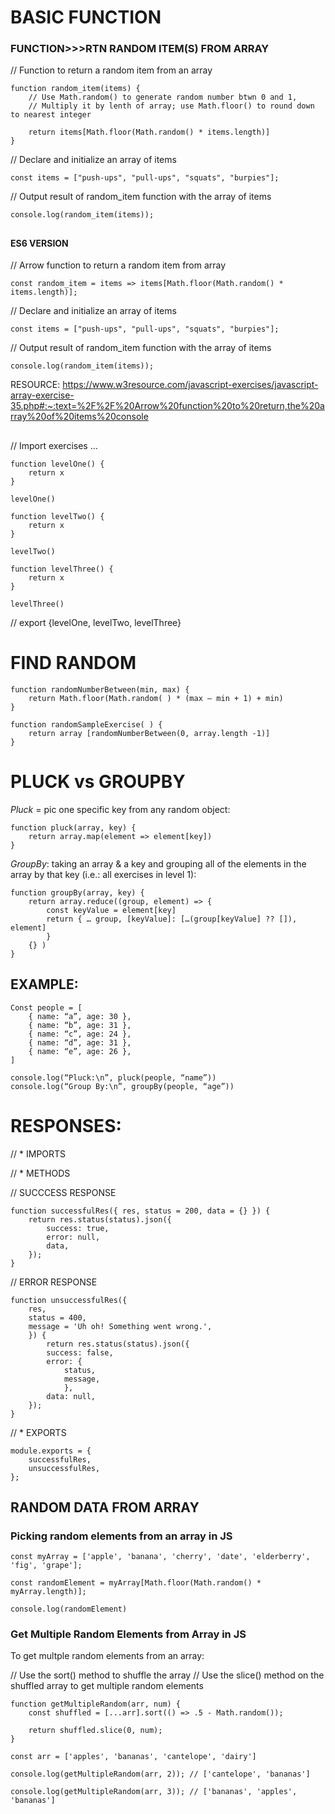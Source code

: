 # BASIC FUNCTION #

### FUNCTION>>>RTN RANDOM ITEM(S) FROM ARRAY #

// Function to return a random item from an array

	function random_item(items) {
		// Use Math.random() to generate random number btwn 0 and 1,
		// Multiply it by lenth of array; use Math.floor() to round down to nearest integer

		return items[Math.floor(Math.random() * items.length)]
	}

// Declare and initialize an array of items

	const items = ["push-ups", "pull-ups", "squats", "burpies"];


// Output result of random_item function with the array of items

	console.log(random_item(items));
  
##

#### ES6 VERSION #

// Arrow function to return a random item from array

	const random_item = items => items[Math.floor(Math.random() * items.length)];

// Declare and initialize an array of items

	const items = ["push-ups", "pull-ups", "squats", "burpies"];


// Output result of random_item function with the array of items

	console.log(random_item(items));


RESOURCE:  https://www.w3resource.com/javascript-exercises/javascript-array-exercise-35.php#:~:text=%2F%2F%20Arrow%20function%20to%20return,the%20array%20of%20items%20console

##

// Import exercises …


	function levelOne() {
		return x
	}

	levelOne()

	function levelTwo() {
		return x
	}

	levelTwo()

	function levelThree() {
		return x
	}

	levelThree()

// export {levelOne, levelTwo, levelThree}

  
  

# FIND RANDOM #

  
	function randomNumberBetween(min, max) {
		return Math.floor(Math.random( ) * (max – min + 1) + min)
	}

	function randomSampleExercise( ) {
		return array [randomNumberBetween(0, array.length -1)]
	}

  
  

# PLUCK vs GROUPBY #

  

*Pluck* = pic one specific key from any random object:

	function pluck(array, key) {
		return array.map(element => element[key])
	}

 

*GroupBy*: taking an array & a key and grouping all of the elements in the array by that key (i.e.: all exercises in level 1):

	function groupBy(array, key) {
		return array.reduce((group, element) => {
			const keyValue = element[key]
			return { … group, [keyValue]: […(group[keyValue] ?? []), element]
			}
		{} )
	}

  

## EXAMPLE: #
 
	Const people = [
		{ name: “a”, age: 30 },
		{ name: “b”, age: 31 },
		{ name: “c”, age: 24 },
		{ name: “d”, age: 31 },
		{ name: “e”, age: 26 },
	]

	console.log(“Pluck:\n”, pluck(people, “name”))
	console.log(“Group By:\n”, groupBy(people, “age”))

  

# RESPONSES: #

  

// * IMPORTS

// * METHODS

// SUCCCESS RESPONSE

	function successfulRes({ res, status = 200, data = {} }) {
		return res.status(status).json({
			success: true,
			error: null,
			data,
		});
	}

  

// ERROR RESPONSE

	function unsuccessfulRes({
		res,
		status = 400,
		message = 'Uh oh! Something went wrong.',
		}) {
			return res.status(status).json({
			success: false,
			error: {
				status,
				message,
				},
			data: null,
		});
	}

  

// * EXPORTS

	module.exports = {
		successfulRes,
		unsuccessfulRes,
	};


## RANDOM DATA FROM ARRAY #

### Picking random elements from an array in JS #

	const myArray = ['apple', 'banana', 'cherry', 'date', 'elderberry', 'fig', 'grape'];

	const randomElement = myArray[Math.floor(Math.random() * myArray.length)];

	console.log(randomElement)



### Get Multiple Random Elements from Array in JS #

To get multple random elements from an array:

// Use the sort() method to shuffle the array
// Use the slice() method on the shuffled array to get multiple random elements

	function getMultipleRandom(arr, num) {
		const shuffled = [...arr].sort(() => .5 - Math.random());

		return shuffled.slice(0, num);
	}

	const arr = ['apples', 'bananas', 'cantelope', 'dairy']

	console.log(getMultipleRandom(arr, 2)); // ['cantelope', 'bananas']

	console.log(getMultipleRandom(arr, 3)); // ['bananas', 'apples', 'bananas']